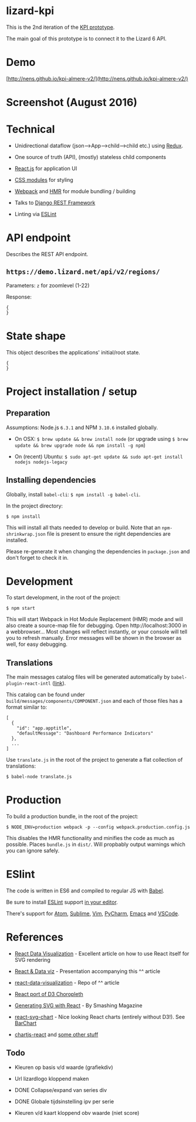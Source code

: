 


lizard-kpi
==========

This is the 2nd iteration of the [KPI prototype](http://nens.github.io/kpi-prototype/#/).

The main goal of this prototype is to connect it to the Lizard 6 API.


Demo
====

[http://nens.github.io/kpi-almere-v2/](http://nens.github.io/kpi-almere-v2/)


Screenshot (August 2016)
========================



Technical
=========

 * Unidirectional dataflow (json-->App-->child-->child etc.) using [Redux](http://redux.js.org/).

 * One source of truth (API), (mostly) stateless child components

 * [React.js](https://facebook.github.io/react/) for application UI

 * [CSS modules](https://github.com/css-modules/css-modules) for styling

 * [Webpack](https://webpack.github.io/) and [HMR](https://webpack.github.io/docs/hot-module-replacement.html) for module bundling / building

 * Talks to [Django REST Framework](http://www.django-rest-framework.org/)

 * Linting via [ESLint](http://eslint.org/)




API endpoint
============

Describes the REST API endpoint.

`https://demo.lizard.net/api/v2/regions/`
-----------------------------------------
Parameters: `z` for zoomlevel (1-22)

Response:
```
{
}
```



State shape
===========

This object describes the applications' initial/root state.

```
{
}
```


Project installation / setup
============================

Preparation
-----------

Assumptions: Node.js `6.3.1` and NPM `3.10.6` installed globally.

* On OSX: `$ brew update && brew install node` (or upgrade using `$ brew update && brew upgrade node && npm install -g npm`)

* On (recent) Ubuntu: `$ sudo apt-get update && sudo apt-get install nodejs nodejs-legacy`



Installing dependencies
-----------------------

Globally, install `babel-cli`: `$ npm install -g babel-cli`.

In the project directory:
```
$ npm install
```

This will install all thats needed to develop or build.
Note that an `npm-shrinkwrap.json` file is present to ensure the right dependencies are installed.

Please re-generate it when changing the dependencies in `package.json` and don't forget to check it in.



Development
===========

To start development, in the root of the project:

```
$ npm start
```
This will start Webpack in Hot Module Replacement (HMR) mode and will also
create a source-map file for debugging.
Open http://localhost:3000 in a webbrowser... Most changes will reflect instantly,
or your console will tell you to refresh manually. Error messages will be shown in the browser as well, for easy debugging.


Translations
------------

The main messages catalog files will be generated automatically by `babel-plugin-react-intl` ([link](https://github.com/yahoo/babel-plugin-react-intl)).

This catalog can be found under `build/messages/components/COMPONENT.json` and each of those files has a format similar to:
```
[
  {
    "id": "app.apptitle",
    "defaultMessage": "Dashboard Performance Indicators"
  },
  ...
]
```

Use `translate.js` in the root of the project to generate a flat collection of translations:

```
$ babel-node translate.js
```


Production
==========

To build a production bundle, in the root of the project:

```
$ NODE_ENV=production webpack -p --config webpack.production.config.js
```
This disables the HMR functionality and minifies the code as much as possible. Places `bundle.js` in `dist/`. Will propbably output warnings which you can ignore safely.


ESlint
======

The code is written in ES6 and compiled to regular JS with [Babel](http://babeljs.io/).

Be sure to install [ESLint](http://eslint.org/) support [in your editor](http://eslint.org/docs/user-guide/integrations).

There's support for [Atom](https://atom.io/packages/linter-eslint), [Sublime](https://github.com/roadhump/SublimeLinter-eslint), [Vim](https://github.com/scrooloose/syntastic/tree/master/syntax_checkers/javascript), [PyCharm](http://plugins.jetbrains.com/plugin/7494), [Emacs](http://www.flycheck.org/manual/latest/Supported-languages.html#Javascript) and [VSCode](https://code.visualstudio.com/).




References
==========

* [React Data Visualization](http://fraserxu.me/2015/06/03/react-data-visualization/) - Excellent article on how to use React itself for SVG rendering

* [React & Data viz](http://slides.com/fraserxu/deck#/) - Presentation accompanying this ^^ article

* [react-data-visualization](https://github.com/fraserxu/react-data-visualization) - Repo of ^^ article

* [React port of D3 Choropleth](http://bl.ocks.org/pleasetrythisathome/9713092)

* [Generating SVG with React](https://www.smashingmagazine.com/2015/12/generating-svg-with-react/) - By Smashing Magazine

* [react-svg-chart](https://github.com/colinmeinke/react-svg-chart) - Nice looking React charts (entirely without D3!). See [BarChart](https://github.com/colinmeinke/react-svg-chart/blob/master/src/BarChart.js)

* [chartjs-react](http://jhudson8.github.io/react-chartjs/) and [some other stuff](https://gist.github.com/tdboone/fdd1ea6a6912d635475b)



Todo
----

* Kleuren op basis v/d waarde (grafiekdiv)

* Url lizardlogo kloppend maken

* DONE Collapse/expand van series div

* DONE Globale tijdsinstelling ipv per serie

* Kleuren v/d kaart kloppend obv waarde (niet score)
